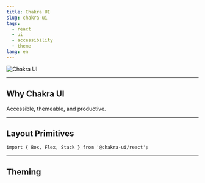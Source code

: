```yaml
---
title: Chakra UI
slug: chakra-ui
tags:
  - react
  - ui
  - accessibility
  - theme
lang: en
---
```


![Chakra UI](https://chakra-ui.com/og-image.png)

---

## Why Chakra UI


Accessible, themeable, and productive.

---


## Layout Primitives

```tsx
import { Box, Flex, Stack } from '@chakra-ui/react';
```

---

## Theming

